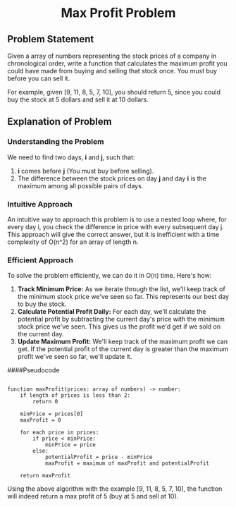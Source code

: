 ﻿
<p align="center">
  <h1 align="center">Max Profit Problem</h1>
</p>

## Problem Statement

Given a array of numbers representing the stock prices of a company in chronological order, write a function that calculates the maximum profit you could have made from buying and selling that stock once. You must buy before you can sell it.

For example, given [9, 11, 8, 5, 7, 10], you should return 5, since you could buy the stock at 5 dollars and sell it at 10 dollars.

## Explanation of Problem

### Understanding the Problem
We need to find two days, **i** and **j**, such that:

1. **i** comes before **j** (You must buy before selling).
2. The difference between the stock prices on day **j** and day **i** is the maximum among all possible pairs of days.

### Intuitive Approach
An intuitive way to approach this problem is to use a nested loop where, for every day i, you check the difference in price with every subsequent day j. This approach will give the correct answer, but it is inefficient with a time complexity of O(n^2) for an array of length n.

### Efficient Approach
To solve the problem efficiently, we can do it in O(n) time. Here's how:

1. **Track Minimum Price:** As we iterate through the list, we'll keep track of the minimum stock price we've seen so far. This represents our best day to buy the stock.
2. **Calculate Potential Profit Daily:** For each day, we'll calculate the potential profit by subtracting the current day's price with the minimum stock price we've seen. This gives us the profit we'd get if we sold on the current day.
3. **Update Maximum Profit:** We'll keep track of the maximum profit we can get. If the potential profit of the current day is greater than the maximum profit we've seen so far, we'll update it.

####Pseudocode
```pseudocode

function maxProfit(prices: array of numbers) -> number:
    if length of prices is less than 2:
        return 0

    minPrice = prices[0]
    maxProfit = 0

    for each price in prices:
        if price < minPrice:
            minPrice = price
        else:
            potentialProfit = price - minPrice
            maxProfit = maximum of maxProfit and potentialProfit

    return maxProfit
```

Using the above algorithm with the example [9, 11, 8, 5, 7, 10], the function will indeed return a max profit of 5 (buy at 5 and sell at 10).

